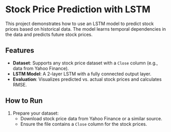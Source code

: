 # Stock Price Prediction with LSTM

This project demonstrates how to use an LSTM model to predict stock prices based on historical data. The model learns temporal dependencies in the data and predicts future stock prices.

## Features
- **Dataset**: Supports any stock price dataset with a `Close` column (e.g., data from Yahoo Finance).
- **LSTM Model**: A 2-layer LSTM with a fully connected output layer.
- **Evaluation**: Visualizes predicted vs. actual stock prices and calculates RMSE.

## How to Run
1. Prepare your dataset:
   - Download stock price data from Yahoo Finance or a similar source.
   - Ensure the file contains a `Close` column for the stock prices.
